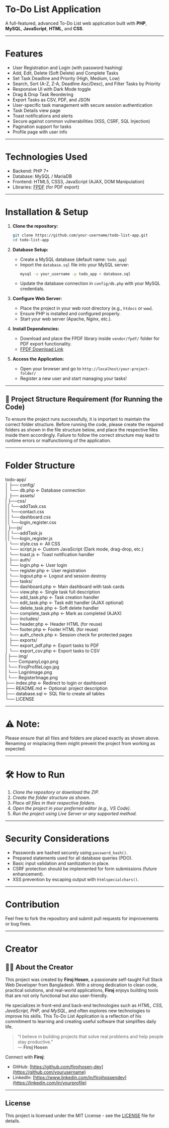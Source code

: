 # To-Do List Application

A full-featured, advanced To-Do List web application built with **PHP**, **MySQL**, **JavaScript**, **HTML**, and **CSS**.

---

# Features

- User Registration and Login (with password hashing)
- Add, Edit, Delete (Soft Delete) and Complete Tasks
- Set Task Deadline and Priority (High, Medium, Low)
- Search, Sort (A-Z, Z-A, Deadline Asc/Desc), and Filter Tasks by Priority
- Responsive UI with Dark Mode toggle
- Drag & Drop Task Reordering
- Export Tasks as CSV, PDF, and JSON
- User-specific task management with secure session authentication
- Task Details view page
- Toast notifications and alerts
- Secure against common vulnerabilities (XSS, CSRF, SQL Injection)
- Pagination support for tasks
- Profile page with user info

---

# Technologies Used

- Backend: PHP 7+
- Database: MySQL / MariaDB
- Frontend: HTML5, CSS3, JavaScript (AJAX, DOM Manipulation)
- Libraries: [FPDF](http://www.fpdf.org/) (for PDF export)

---

# Installation & Setup

1. **Clone the repository:**
    ```bash
    git clone https://github.com/your-username/todo-list-app.git
    cd todo-list-app
    ```

2. **Database Setup:**
   - Create a MySQL database (default name: `todo_app`)
   - Import the `database.sql` file into your MySQL server:
     ```bash
     mysql -u your_username -p todo_app < database.sql
     ```
   - Update the database connection in `config/db.php` with your MySQL credentials.

3. **Configure Web Server:**
   - Place the project in your web root directory (e.g., `htdocs` or `www`).
   - Ensure PHP is installed and configured properly.
   - Start your web server (Apache, Nginx, etc.).

4. **Install Dependencies:**
   - Download and place the FPDF library inside `vendor/fpdf/` folder for PDF export functionality.
   - [FPDF Download Link](http://www.fpdf.org/en/download.php)

5. **Access the Application:**
   - Open your browser and go to `http://localhost/your-project-folder/`
   - Register a new user and start managing your tasks!

---

## 📁 Project Structure Requirement (for Running the Code)

To ensure the project runs successfully, it is important to maintain the correct folder structure. Before running the code, please create the required folders as shown in the file structure below, and place the respective files inside them accordingly. Failure to follow the correct structure may lead to runtime errors or malfunctioning of the application.

---
# Folder Structure

todo-app/<br>
│
├── config/<br>
│   └── db.php              ← Database connection<br>
│
├── assets/<br>
|   ├──css/<br>
|   |    └──addTask.css <br>
|   |    └──contact.css <br>
|   |    └──dashboard.css <br>
|   |    └──login_register.css <br>
|   ├──js/ <br>
|   |   └──addTask.js <br>
|   |   └──login_register.js <br>
│   └── style.css           ← All CSS<br>
│   └── script.js           ← Custom JavaScript (Dark mode, drag-drop, etc.)<br>
│   └── toast.js            ← Toast notification handler<br>
│
├── auth/<br>
│   └── login.php           ← User login<br>
│   └── register.php        ← User registration<br>
│   └── logout.php          ← Logout and session destroy<br>
│
├── tasks/<br>
│   └── dashboard.php       ← Main dashboard with task cards<br>
│   └── view.php            ← Single task full description<br>
│   └── add_task.php        ← Task creation handler<br>
│   └── edit_task.php       ← Task edit handler (AJAX optional)<br>
│   └── delete_task.php     ← Soft delete handler<br>
│   └── complete_task.php   ← Mark as completed (AJAX)<br>
│
├── includes/<br>
│   └── header.php          ← Header HTML (for reuse)<br>
│   └── footer.php          ← Footer HTML (for reuse)<br>
│   └── auth_check.php      ← Session check for protected pages<br>
│
├── exports/<br>
│   └── export_pdf.php      ← Export tasks to PDF<br>
│   └── export_csv.php      ← Export tasks to CSV<br>
|
├── img/ <br>
|     └── CompanyLogo.png <br>
|     └── FirojProfileLogo.jpg <br>
|     └── LoginImage.png <br>
|     └── RegisterImage.png <br>
├── index.php               ← Redirect to login or dashboard<br>
├── README.md               ← Optional: project description<br>
├── database.sql            ← SQL file to create all tables<br>
└──  LICENSE


---

# ⚠ Note:
Please ensure that all files and folders are placed exactly as shown above. Renaming or misplacing them might prevent the project from working as expected.

---

# 🛠 How to Run

1. *Clone the repository or download the ZIP.*
2. *Create the folder structure as shown.*
3. *Place all files in their respective folders.*
4. *Open the project in your preferred editor (e.g., VS Code).*
5. *Run the project using Live Server or any supported method.*

---

# Security Considerations

- Passwords are hashed securely using `password_hash()`.
- Prepared statements used for all database queries (PDO).
- Basic input validation and sanitization in place.
- CSRF protection should be implemented for form submissions (future enhancement).
- XSS prevention by escaping output with `htmlspecialchars()`.

---

# Contribution

Feel free to fork the repository and submit pull requests for improvements or bug fixes.

---

# Creator

## 👨‍💻 About the Creator

This project was created by **Firoj Hosen**, a passionate self-taught Full Stack Web Developer from Bangladesh. With a strong dedication to clean code, practical solutions, and real-world applications, **Firoj** enjoys building tools that are not only functional but also user-friendly.

He specializes in front-end and back-end technologies such as *HTML, CSS, JavaScript, PHP, and MySQL*, and often explores new technologies to improve his skills. This To-Do List Application is a reflection of his commitment to learning and creating useful software that simplifies daily life.

> “I believe in building projects that solve real problems and help people stay productive.”  
> — **Firoj Hosen**

Connect with **Firoj**:  
- GitHub: [https://github.com/firojhosen-dev](https://github.com/yourusername)  
- LinkedIn: [https://www.linkedin.com/in/firojhossendev](https://linkedin.com/in/yourprofile)  
<!-- - Portfolio: [yourwebsite.com](https://yourwebsite.com) -->

---

## License

This project is licensed under the MIT License - see the [LICENSE](LICENSE) file for details.
